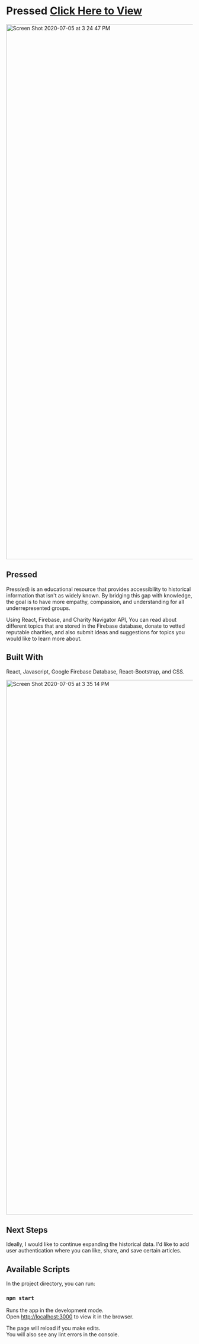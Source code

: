 

# Pressed [Click Here to View](https://sleepy-lumiere-acb603.netlify.app)

<img width="1440" alt="Screen Shot 2020-07-05 at 3 24 47 PM" src="https://user-images.githubusercontent.com/62561772/86543223-a5b5c800-beea-11ea-9b02-5a2b57055af0.png">



## Pressed

Press(ed) is an educational resource that provides accessibility to historical information that isn't as widely known. By bridging this gap with knowledge, the goal is to have more empathy, compassion, and understanding for all underrepresented groups.

Using React, Firebase, and Charity Navigator API, You can read about different topics that are stored in the Firebase database, donate to vetted reputable charities, and also submit ideas and suggestions for topics you would like to learn more about.


## Built With

React, Javascript, Google Firebase Database, React-Bootstrap, and CSS.


<img width="1439" alt="Screen Shot 2020-07-05 at 3 35 14 PM" src="https://user-images.githubusercontent.com/62561772/86543235-b2d2b700-beea-11ea-87c4-9e52cbb5dc5b.png">


## Next Steps

Ideally, I would like to continue expanding the historical data.
I'd like to add user authentication where you can like, share, and save certain articles.


## Available Scripts

In the project directory, you can run:

### `npm start`

Runs the app in the development mode.<br />
Open [http://localhost:3000](http://localhost:3000) to view it in the browser.

The page will reload if you make edits.<br />
You will also see any lint errors in the console.

